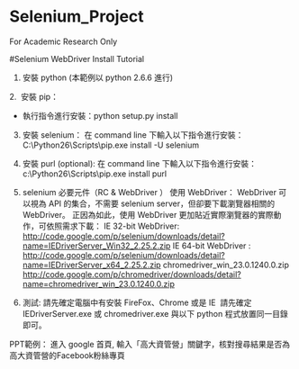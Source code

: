 # Selenium_Project
For Academic Research Only

#Selenium WebDriver Install Tutorial
1. 安裝 python (本範例以 python 2.6.6 進行)

2.  安裝 pip：
- 執行指令進行安裝：python setup.py install

3. 安裝 selenium：
在 command line 下輸入以下指令進行安裝：
C:\Python26\Scripts\pip.exe install -U selenium

4. 安裝 purl (optional):
在 command line 下輸入以下指令進行安裝：
c:\Python26\Scripts\pip.exe install purl

5. selenium 必要元件（RC & WebDriver ）
使用 WebDriver：
WebDriver 可以視為 API 的集合，不需要 selenium server，但卻要下載瀏覽器相關的 WebDriver。
正因為如此，使用 WebDriver 更加貼近實際瀏覽器的實際動作，可依照需求下載：
IE 32-bit WebDriver:
http://code.google.com/p/selenium/downloads/detail?name=IEDriverServer_Win32_2.25.2.zip
IE 64-bit WebDriver :
http://code.google.com/p/selenium/downloads/detail?name=IEDriverServer_x64_2.25.2.zip
chromedriver_win_23.0.1240.0.zip
http://code.google.com/p/chromedriver/downloads/detail?name=chromedriver_win_23.0.1240.0.zip

6. 測試:
請先確定電腦中有安裝 FireFox、Chrome 或是 IE
 請先確定 IEDriverServer.exe 或 chromedriver.exe 與以下 python 程式放置同一目錄即可。

PPT範例：
進入 google 首頁, 輸入「高大資管營」關鍵字，核對搜尋結果是否為高大資管營的Facebook粉絲專頁


